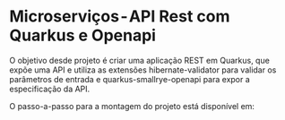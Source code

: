 # Microserviços - API Rest com Quarkus e Openapi

O objetivo desde projeto é criar uma aplicação REST em Quarkus, que expõe uma API e utiliza as extensões hibernate-validator para validar os parâmetros de entrada e quarkus-smallrye-openapi para expor a especificação da API.

O passo-a-passo para a montagem do projeto está disponível em:
